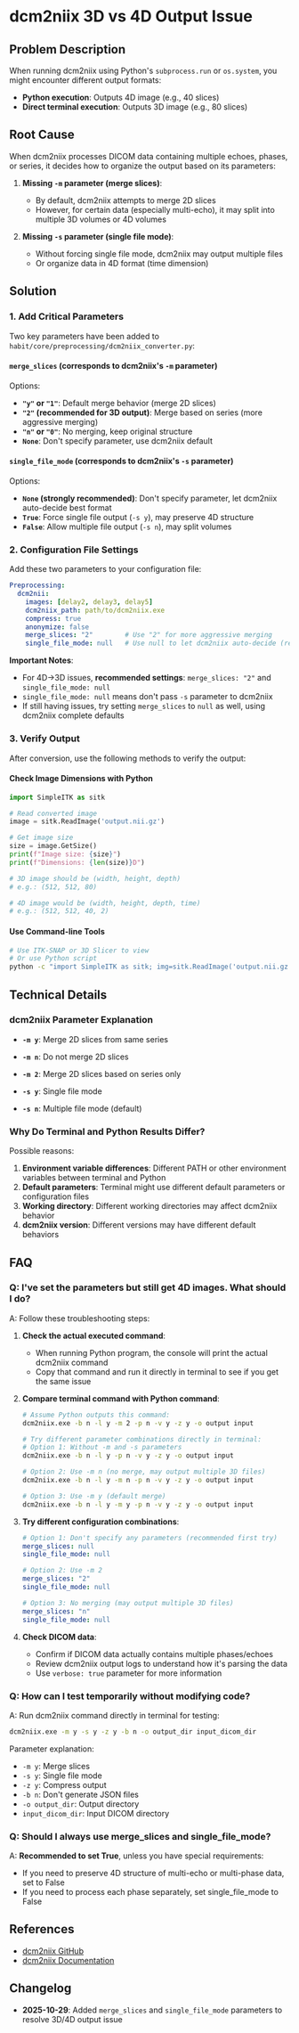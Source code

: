 # dcm2niix 3D vs 4D Output Issue

## Problem Description

When running dcm2niix using Python's `subprocess.run` or `os.system`, you might encounter different output formats:

- **Python execution**: Outputs 4D image (e.g., 40 slices)
- **Direct terminal execution**: Outputs 3D image (e.g., 80 slices)

## Root Cause

When dcm2niix processes DICOM data containing multiple echoes, phases, or series, it decides how to organize the output based on its parameters:

1. **Missing `-m` parameter (merge slices)**:
   - By default, dcm2niix attempts to merge 2D slices
   - However, for certain data (especially multi-echo), it may split into multiple 3D volumes or 4D volumes

2. **Missing `-s` parameter (single file mode)**:
   - Without forcing single file mode, dcm2niix may output multiple files
   - Or organize data in 4D format (time dimension)

## Solution

### 1. Add Critical Parameters

Two key parameters have been added to `habit/core/preprocessing/dcm2niix_converter.py`:

#### `merge_slices` (corresponds to dcm2niix's `-m` parameter)
Options:
- **`"y"` or `"1"`**: Default merge behavior (merge 2D slices)
- **`"2"` (recommended for 3D output)**: Merge based on series (more aggressive merging)
- **`"n"` or `"0"`**: No merging, keep original structure
- **`None`**: Don't specify parameter, use dcm2niix default

#### `single_file_mode` (corresponds to dcm2niix's `-s` parameter)
Options:
- **`None` (strongly recommended)**: Don't specify parameter, let dcm2niix auto-decide best format
- **`True`**: Force single file output (`-s y`), may preserve 4D structure
- **`False`**: Allow multiple file output (`-s n`), may split volumes

### 2. Configuration File Settings

Add these two parameters to your configuration file:

```yaml
Preprocessing:
  dcm2nii:
    images: [delay2, delay3, delay5]
    dcm2niix_path: path/to/dcm2niix.exe
    compress: true
    anonymize: false
    merge_slices: "2"        # Use "2" for more aggressive merging
    single_file_mode: null   # Use null to let dcm2niix auto-decide (recommended)
```

**Important Notes**:
- For 4D→3D issues, **recommended settings**: `merge_slices: "2"` and `single_file_mode: null`
- `single_file_mode: null` means don't pass `-s` parameter to dcm2niix
- If still having issues, try setting `merge_slices` to `null` as well, using dcm2niix complete defaults

### 3. Verify Output

After conversion, use the following methods to verify the output:

#### Check Image Dimensions with Python

```python
import SimpleITK as sitk

# Read converted image
image = sitk.ReadImage('output.nii.gz')

# Get image size
size = image.GetSize()
print(f"Image size: {size}")
print(f"Dimensions: {len(size)}D")

# 3D image should be (width, height, depth)
# e.g.: (512, 512, 80)

# 4D image would be (width, height, depth, time)
# e.g.: (512, 512, 40, 2)
```

#### Use Command-line Tools

```bash
# Use ITK-SNAP or 3D Slicer to view
# Or use Python script
python -c "import SimpleITK as sitk; img=sitk.ReadImage('output.nii.gz'); print(f'Size: {img.GetSize()}, Dimensions: {len(img.GetSize())}D')"
```

## Technical Details

### dcm2niix Parameter Explanation

- **`-m y`**: Merge 2D slices from same series
- **`-m n`**: Do not merge 2D slices
- **`-m 2`**: Merge 2D slices based on series only

- **`-s y`**: Single file mode
- **`-s n`**: Multiple file mode (default)

### Why Do Terminal and Python Results Differ?

Possible reasons:
1. **Environment variable differences**: Different PATH or other environment variables between terminal and Python
2. **Default parameters**: Terminal might use different default parameters or configuration files
3. **Working directory**: Different working directories may affect dcm2niix behavior
4. **dcm2niix version**: Different versions may have different default behaviors

## FAQ

### Q: I've set the parameters but still get 4D images. What should I do?

A: Follow these troubleshooting steps:

1. **Check the actual executed command**:
   - When running Python program, the console will print the actual dcm2niix command
   - Copy that command and run it directly in terminal to see if you get the same issue
   
2. **Compare terminal command with Python command**:
   ```bash
   # Assume Python outputs this command:
   dcm2niix.exe -b n -l y -m 2 -p n -v y -z y -o output input
   
   # Try different parameter combinations directly in terminal:
   # Option 1: Without -m and -s parameters
   dcm2niix.exe -b n -l y -p n -v y -z y -o output input
   
   # Option 2: Use -m n (no merge, may output multiple 3D files)
   dcm2niix.exe -b n -l y -m n -p n -v y -z y -o output input
   
   # Option 3: Use -m y (default merge)
   dcm2niix.exe -b n -l y -m y -p n -v y -z y -o output input
   ```

3. **Try different configuration combinations**:
   ```yaml
   # Option 1: Don't specify any parameters (recommended first try)
   merge_slices: null
   single_file_mode: null
   
   # Option 2: Use -m 2
   merge_slices: "2"
   single_file_mode: null
   
   # Option 3: No merging (may output multiple 3D files)
   merge_slices: "n"
   single_file_mode: null
   ```

4. **Check DICOM data**:
   - Confirm if DICOM data actually contains multiple phases/echoes
   - Review dcm2niix output logs to understand how it's parsing the data
   - Use `verbose: true` parameter for more information

### Q: How can I test temporarily without modifying code?

A: Run dcm2niix command directly in terminal for testing:

```bash
dcm2niix.exe -m y -s y -z y -b n -o output_dir input_dicom_dir
```

Parameter explanation:
- `-m y`: Merge slices
- `-s y`: Single file mode
- `-z y`: Compress output
- `-b n`: Don't generate JSON files
- `-o output_dir`: Output directory
- `input_dicom_dir`: Input DICOM directory

### Q: Should I always use merge_slices and single_file_mode?

A: **Recommended to set True**, unless you have special requirements:
- If you need to preserve 4D structure of multi-echo or multi-phase data, set to False
- If you need to process each phase separately, set single_file_mode to False

## References

- [dcm2niix GitHub](https://github.com/rordenlab/dcm2niix)
- [dcm2niix Documentation](https://www.nitrc.org/plugins/mwiki/index.php/dcm2nii:MainPage)

## Changelog

- **2025-10-29**: Added `merge_slices` and `single_file_mode` parameters to resolve 3D/4D output issue

